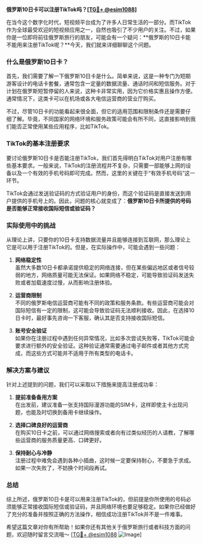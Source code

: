 **俄罗斯10日卡可以注册TikTok吗？[[TG💪+ @esim1088](https://t.me/s/esim1088)]**

在当今这个数字化时代，短视频平台成为了许多人日常生活的一部分。而TikTok作为全球最受欢迎的短视频应用之一，自然也吸引了不少用户的关注。不过，如果你是一位即将前往俄罗斯旅行的朋友，可能会有一个疑问：**俄罗斯的10日卡能不能用来注册TikTok呢？**今天，我们就来详细聊聊这个问题。

### 什么是俄罗斯10日卡？

首先，我们需要了解一下俄罗斯10日卡是什么。简单来说，这是一种专门为短期游客设计的电话卡套餐，通常包含一定量的数据流量、通话时间和短信服务。对于计划在俄罗斯短暂停留的人来说，这种卡非常实用，因为它价格实惠且操作方便。通常情况下，这类卡可以在机场或各大电信运营商的营业厅购买。

不过，尽管10日卡的功能看起来很全面，但它的适用范围和限制条件还是需要仔细了解。毕竟，不同国家的网络环境和服务政策可能会有所不同，这直接影响到我们能否正常使用某些应用程序，比如TikTok。

### TikTok的基本注册要求

要讨论俄罗斯10日卡是否能注册TikTok，我们首先得明白TikTok对用户注册有哪些基本要求。一般来说，TikTok的注册流程并不复杂，只需要一部能够上网的设备以及一个有效的手机号码即可完成。然而，这里的关键在于“有效手机号码”这一环节。

TikTok会通过发送验证码的方式验证用户的身份，而这个验证码是直接发送到用户提供的手机号上的。因此，问题的核心就变成了：**俄罗斯10日卡所提供的号码是否能够正常接收国际短信或验证码？**

### 实际使用中的挑战

从理论上讲，只要你的10日卡支持数据流量并且能够连接到互联网，那么理论上它是可以用于注册TikTok的。但是，在实际操作中，可能会遇到一些问题：

1. **网络稳定性**  
   虽然大多数10日卡都承诺提供稳定的网络连接，但在某些偏远地区或者信号较弱的地方，网络质量可能无法保证。如果网络不稳定，可能导致验证码发送失败或者加载速度过慢，从而影响注册体验。

2. **运营商限制**  
   不同的俄罗斯电信运营商可能有不同的政策和服务条款。有些运营商可能会对国际短信有一定的限制，这可能会导致验证码无法顺利接收。因此，在选择10日卡时，最好事先咨询一下客服，确认其是否支持接收国际短信。

3. **账号安全验证**  
   如果你在注册过程中遇到任何异常情况，比如多次尝试失败等，TikTok可能会要求进行额外的安全验证。这种验证通常需要通过电子邮件或者其他方式完成，而这些方式可能并不适用于所有类型的电话卡。

### 解决方案与建议

针对上述提到的问题，我们可以采取以下措施来提高注册成功率：

1. **提前准备备用方案**  
   在出发前，建议准备一张支持国际漫游功能的SIM卡，这样即使主卡出现问题，也能及时切换到备用卡继续操作。

2. **选择口碑良好的运营商**  
   在购买10日卡之前，可以通过网络搜索或者向有过类似经历的人请教，了解哪些运营商的服务质量更高、口碑更好。

3. **保持耐心与冷静**  
   注册过程中难免会遇到各种小插曲，这时候一定要保持耐心，不要急于求成。如果一次失败了，不妨换个时间段再试。

### 总结

综上所述，俄罗斯10日卡是可以用来注册TikTok的，但前提是你所使用的号码必须能够正常接收国际短信或验证码，并且网络环境也要足够稳定。如果你已经做好了充分的准备并按照正确的方法操作，相信成功注册TikTok并不是一件难事。

希望这篇文章对你有所帮助！如果你还有其他关于俄罗斯旅行或者科技方面的问题，欢迎随时留言交流哦～ [[TG💪+ @esim1088](https://t.me/s/esim1088) ![Image](https://i.postimg.cc/4NQfJmqS/Snipaste-2025-05-13-00-14-12.png)]
